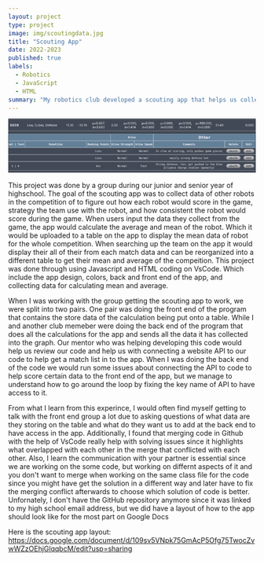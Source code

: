 ```yaml
---
layout: project
type: project
image: img/scoutingdata.jpg
title: "Scouting App"
date: 2022-2023
published: true
labels:
  - Robotics
  - JavaScript
  - HTML
summary: "My robotics club developed a scouting app that helps us collect data on other team's robots through HTML and Javascript."
---
```


<img class="img-fluid" src="../img/scoutingapp.JPG">

This project was done by a group during our junior and senior year of highschool. The goal of the scouting app was to collect data of other robots in the competition of to figure out how each robot would score in the game, strategy the team use with the robot, and how consistent the robot would score during the game. When users input the data they collect from the game, the app would calculate the average and mean of the robot. Which it would be uploaded to a table on the app to display the mean data of robot for the whole competition. When searching up the team on the app it would display their all of their from each match data and can be reorganized into a different table to get their mean and average of the compeition. This project was done through using Javascript and HTML coding on VsCode. Which include the app design, colors, back and front end of the app, and collecting data for calculating mean and average.

When I was working with the group getting the scouting app to work, we were split into two pairs. One pair was doing the front end of the program that contains the store data of the calculation being put onto a table. While I and another club memeber were doing the back end of the program that does all the calculations for the app and sends all the data it has collected into the graph. Our mentor who was helping developing this code would help us review our code and help us with connecting a website API to our code to help get a match list in to the app. When I was doing the back end of the code we would run some issues about connecting the API to code to help score certain data to the front end of the app, but we manage to understand how to go around the loop by fixing the key name of API to have access to it.

From what I learn from this experince, I would often find myself getting to talk with the front end group a lot due to asking questions of what data are they storing on the table and what do they want us to add at the back end to have access in the app. Additionally, I found that merging code in Github with the help of VsCode really help with solving issues since it highlights what overlapped with each other in the merge that conflicted with each other. Also, I learn the communication with your partner is essential since we are working on the some code, but working on differnt aspects of it and you don't want to merge when working on the same class file for the code since you might have get the solution in a different way and later have to fix the merging conflict afterwards to choose which solution of code is better. Unfornately, I don't have the GitHub repository anymore since it was linked to my high school email address, but we did have a layout of how to the app should look like for the most part on Google Docs

Here is the scouting app layout: <https://docs.google.com/document/d/109sv5VNpk75GmAcP5Ofg75TwocZvwWZzOEhjGlqqbcM/edit?usp=sharing>
